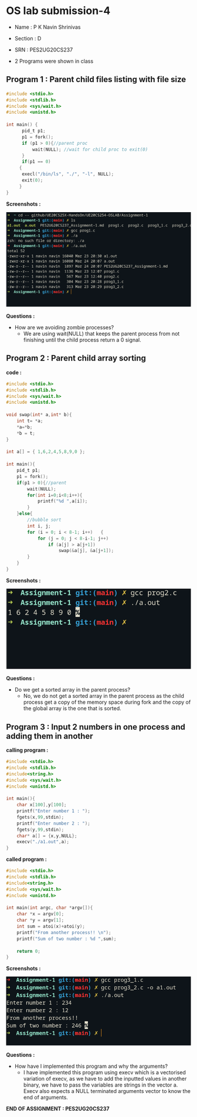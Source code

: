 # OS lab submission-4

- Name : P K Navin Shrinivas 
- Section : D 
- SRN : PES2UG20CS237

- 2 Programs were shown in class

## Program 1 : Parent child files listing with file size

```C
#include <stdio.h>
#include <stdlib.h>
#include <sys/wait.h>
#include <unistd.h>

int main() {
      pid_t p1;
      p1 = fork();
      if (p1 > 0){//parent proc
          wait(NULL); //wait for child proc to exit(0)
      }
      if(p1 == 0)
     {
      execl("/bin/ls", "./", "-l", NULL);
      exit(0);
     }
}

```

**Screenshots :**

![1st](./1.png)

**Questions :**
- How are we avoiding zombie processes?
  - We are using wait(NULL) that keeps the parent process from not finishing until the child process return a 0 signal.


## Program 2 : Parent child array sorting

**code :**

```C
#include <stdio.h>
#include <stdlib.h>
#include <sys/wait.h>
#include <unistd.h>

void swap(int* a,int* b){
    int t= *a;
    *a=*b;
    *b = t;
}

int a[] = { 1,6,2,4,5,8,9,0 };

int main(){
    pid_t p1;
    p1 = fork();
    if(p1 > 0){//parent
        wait(NULL);
        for(int i=0;i<8;i++){
            printf("%d ",a[i]);
        }
    }else{
        //bubble sort 
        int i, j;
        for (i = 0; i < 8-1; i++)   {
            for (j = 0; j < 8-i-1; j++)
                if (a[j] > a[j+1])
                    swap(&a[j], &a[j+1]);
        }
    }
}
```

**Screenshots :**

![2nd](./2.png)

**Questions :**
- Do we get a sorted array in the parent process? 
  - No, we do not get a sorted array in the parent process as the child process get a copy of the memory space during fork and the copy of the global array is the one that is sorted.

 
## Program 3 : Input 2 numbers in one process and adding them in another

**calling program :**

```C
#include <stdio.h>
#include <stdlib.h>
#include<string.h>
#include <sys/wait.h>
#include <unistd.h>

int main(){
    char x[100],y[100];
    printf("Enter number 1 : ");
    fgets(x,99,stdin);
    printf("Enter number 2 : ");
    fgets(y,99,stdin);
    char* a[] = {x,y,NULL};
    execv("./a1.out",a);
}
```

**called program :**

```C
#include <stdio.h>
#include <stdlib.h>
#include<string.h>
#include <sys/wait.h>
#include <unistd.h>

int main(int argc, char *argv[]){
    char *x = argv[0];
    char *y = argv[1];
    int sum = atoi(x)+atoi(y);
    printf("From another process!! \n");
    printf("Sum of two number : %d ",sum);

    return 0;
}
```

**Screenshots :**

![3rd](./3.png)

**Questions :**
- How have I implemented this program and why the arguments?
  - I have implemented this program using execv which is a vectorised variation of execv, as we have to add the inputted values in another binary, we have to pass the variables are strings in the vector a. Execv also expects a NULL terminated arguments vector to know the end of arguments.


**END OF ASSIGNMENT : PES2UG20CS237**
